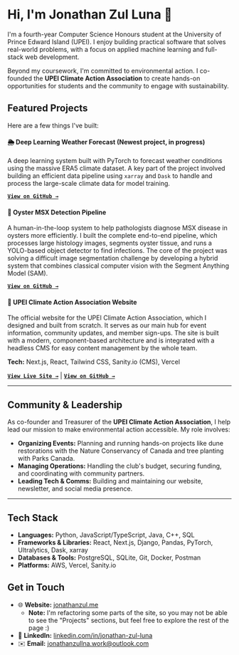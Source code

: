 # Hi, I'm Jonathan Zul Luna 👋

I'm a fourth-year Computer Science Honours student at the University of Prince Edward Island (UPEI). I enjoy building practical software that solves real-world problems, with a focus on applied machine learning and full-stack web development.

Beyond my coursework, I'm committed to environmental action. I co-founded the **UPEI Climate Action Association** to create hands-on opportunities for students and the community to engage with sustainability.

## Featured Projects

Here are a few things I've built:

#### 🌦️ Deep Learning Weather Forecast (Newest project, in progress)
A deep learning system built with PyTorch to forecast weather conditions using the massive ERA5 climate dataset. A key part of the project involved building an efficient data pipeline using `xarray` and `Dask` to handle and process the large-scale climate data for model training.

[**`View on GitHub →`**](https://github.com/JonathanZul/py-weather-forecast)

#### 🔬 Oyster MSX Detection Pipeline
A human-in-the-loop system to help pathologists diagnose MSX disease in oysters more efficiently. I built the complete end-to-end pipeline, which processes large histology images, segments oyster tissue, and runs a YOLO-based object detector to find infections. The core of the project was solving a difficult image segmentation challenge by developing a hybrid system that combines classical computer vision with the Segment Anything Model (SAM).

[**`View on GitHub →`**](https://github.com/JonathanZul/oyster_msx_project)

#### 🌱 UPEI Climate Action Association Website
The official website for the UPEI Climate Action Association, which I designed and built from scratch. It serves as our main hub for event information, community updates, and member sign-ups. The site is built with a modern, component-based architecture and is integrated with a headless CMS for easy content management by the whole team.

**Tech:** Next.js, React, Tailwind CSS, Sanity.io (CMS), Vercel

[**`View Live Site →`**](https://upeiclimateaction.ca) | [**`View on GitHub →`**](https://github.com/JonathanZul/upei-climate-action)

---

## Community & Leadership

As co-founder and Treasurer of the **UPEI Climate Action Association**, I help lead our mission to make environmental action accessible. My role involves:
-   **Organizing Events:** Planning and running hands-on projects like dune restorations with the Nature Conservancy of Canada and tree planting with Parks Canada.
-   **Managing Operations:** Handling the club's budget, securing funding, and coordinating with community partners.
-   **Leading Tech & Comms:** Building and maintaining our website, newsletter, and social media presence.

---

## Tech Stack

-   **Languages:** Python, JavaScript/TypeScript, Java, C++, SQL
-   **Frameworks & Libraries:** React, Next.js, Django, Pandas, PyTorch, Ultralytics, Dask, xarray
-   **Databases & Tools:** PostgreSQL, SQLite, Git, Docker, Postman
-   **Platforms:** AWS, Vercel, Sanity.io

## Get in Touch

-   🌐 **Website:** [jonathanzul.me](https://jonathanzul.me)
    - **Note:** I'm refactoring some parts of the site, so you may not be able to see the "Projects" sections, but feel free to explore the rest of the page :)
-   💼 **LinkedIn:** [linkedin.com/in/jonathan-zul-luna](https://linkedin.com/in/jonathan-zul-luna)
-   ✉️ **Email:** [jonathanzullna.work@outlook.com](mailto:jonathanzullna.work@outlook.com)
